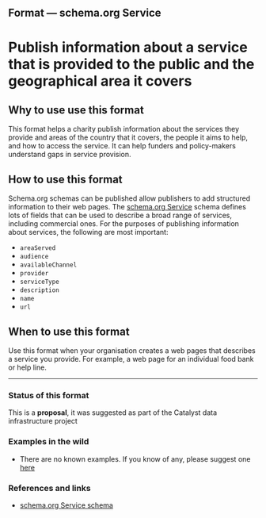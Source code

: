 ## Format — schema.org Service
# Publish information about a service that is provided to the public and the geographical area it covers

## Why to use use this format

This format helps a charity publish information about the services they provide and areas of the country that it covers, the people it aims to help, and how to access the service. It can help funders and policy-makers understand gaps in service provision.


## How to use this format

Schema.org schemas can be published allow publishers to add structured information to their web pages. The [schema.org Service](https://schema.org/Service) schema defines lots of fields that can be used to describe a broad range of services, including commercial ones. For the purposes of publishing information about services, the following are most important:

* `areaServed`
* `audience`
* `availableChannel`
* `provider`
* `serviceType`
* `description` 
* `name`
* `url` 

## When to use this format

Use this format when your organisation creates a web pages that describes a service you provide. For example, a web page for an individual food bank or help line.

---

### Status of this format

This is a **proposal**, it was suggested as part of the Catalyst data infrastructure project


### Examples in the wild

* There are no known examples. If you know of any, please suggest one [here](#)


### References and links

* [schema.org Service schema](https://schema.org/Service)